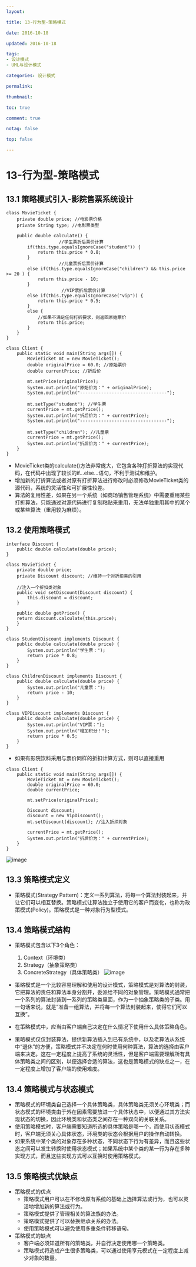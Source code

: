 ```yaml
---
layout:

title: 13-行为型-策略模式

date: 2016-10-18

updated: 2016-10-18

tags:
- 设计模式
- UML与设计模式

categories: 设计模式

permalink:

thumbnail:

toc: true

comment: true

notag: false

top: false

---
```


# 13-行为型-策略模式

## 13.1 策略模式引入-影院售票系统设计


```
class MovieTicket {
	private double price; //电影票价格
	private String type; //电影票类型
	
	public double calculate() {
                  	//学生票折后票价计算
		if(this.type.equalsIgnoreCase("student")) {
		    return this.price * 0.8;
		}
                  	//儿童票折后票价计算
		else if(this.type.equalsIgnoreCase("children") && this.price >= 20 ) {
		    return this.price - 10;
		}
                 	 //VIP票折后票价计算
		else if(this.type.equalsIgnoreCase("vip")) {
			return this.price * 0.5;
		}
		else {
			//如果不满足任何打折要求，则返回原始票价
			return this.price; 		
		}
	}
}

```

```
class Client {
	public static void main(String args[]) {
		MovieTicket mt = new MovieTicket();
		double originalPrice = 60.0; //原始票价
		double currentPrice; //折后价
		
		mt.setPrice(originalPrice);
		System.out.println("原始价为：" + originalPrice);
		System.out.println("---------------------------------");
			
		mt.setType("student"); //学生票
		currentPrice = mt.getPrice();
		System.out.println("折后价为：" + currentPrice);
		System.out.println("---------------------------------");
		
		mt.setType("children"); //儿童票
		currentPrice = mt.getPrice();
		System.out.println("折后价为：" + currentPrice);
	}
}

```
- MovieTicket类的calculate()方法非常庞大，它包含各种打折算法的实现代码，在代码中出现了较长的if…else…语句，不利于测试和维护。
- 增加新的打折算法或者对原有打折算法进行修改时必须修改MovieTicket类的源代码，系统的灵活性和可扩展性较差。
- 算法的复用性差，如果在另一个系统（如商场销售管理系统）中需要重用某些打折算法，只能通过对源代码进行复制粘贴来重用，无法单独重用其中的某个或某些算法（重用较为麻烦）。

## 13.2 使用策略模式

```
interface Discount {  
    public double calculate(double price);  
} 

```

```
class MovieTicket {  
    private double price;  
    private Discount discount; //维持一个对折扣类的引用  

    //注入一个折扣类对象  
    public void setDiscount(Discount discount) {  
        this.discount = discount;  
    }  
  
    public double getPrice() {  
	return discount.calculate(this.price);  
    }  
} 

```

```
class StudentDiscount implements Discount {  
    public double calculate(double price) {  
        System.out.println("学生票：");  
        return price * 0.8;  
    }  
} 

```


```
class ChildrenDiscount implements Discount {  
    public double calculate(double price) {  
        System.out.println("儿童票：");  
        return price - 10;  
    }  
} 

```


```
class VIPDiscount implements Discount {  
    public double calculate(double price) {  
        System.out.println("VIP票：");  
        System.out.println("增加积分！");  
        return price * 0.5;  
    }  
} 

```
- 如果有影院饮料采用与票价同样的折扣计算方式，则可以直接重用


```
class Client {
	public static void main(String args[]) {
		MovieTicket mt = new MovieTicket();
		double originalPrice = 60.0;
		double currentPrice;
		
		mt.setPrice(originalPrice);
			
		Discount discount;
		discount = new VipDiscount();
		mt.setDiscount(discount); //注入折扣对象
		
		currentPrice = mt.getPrice();
		System.out.println("折后价为：" + currentPrice);
	}
}

```
![image](http://clsaazydpimgbed-10042610.cos.myqcloud.com/13-2-1-1.png)

## 13.3 策略模式定义

- 策略模式(Strategy Pattern)：定义一系列算法，将每一个算法封装起来，并让它们可以相互替换。策略模式让算法独立于使用它的客户而变化，也称为政策模式(Policy)。策略模式是一种对象行为型模式。

## 13.4 策略模式结构

- 策略模式包含以下3个角色：
    1. Context（环境类）
    2. Strategy（抽象策略类）
    3. ConcreteStrategy（具体策略类）
![image](http://clsaazydpimgbed-10042610.cos.myqcloud.com/13-4-1-1.png)

- 策略模式是一个比较容易理解和使用的设计模式，策略模式是对算法的封装，它把算法的责任和算法本身分割开，委派给不同的对象管理。策略模式通常把一个系列的算法封装到一系列的策略类里面，作为一个抽象策略类的子类。用一句话来说，就是“准备一组算法，并将每一个算法封装起来，使得它们可以互换”。
- 在策略模式中，应当由客户端自己决定在什么情况下使用什么具体策略角色。
- 策略模式仅仅封装算法，提供新算法插入到已有系统中，以及老算法从系统中“退休”的方便，策略模式并不决定在何时使用何种算法，算法的选择由客户端来决定。这在一定程度上提高了系统的灵活性，但是客户端需要理解所有具体策略类之间的区别，以便选择合适的算法，这也是策略模式的缺点之一，在一定程度上增加了客户端的使用难度。

## 13.4 策略模式与状态模式 

- 策略模式的环境类自己选择一个具体策略类，具体策略类无须关心环境类；而状态模式的环境类由于外在因素需要放进一个具体状态中，以便通过其方法实现状态的切换，因此环境类和状态类之间存在一种双向的关联关系。
- 使用策略模式时，客户端需要知道所选的具体策略是哪一个，而使用状态模式时，客户端无须关心具体状态，环境类的状态会根据用户的操作自动转换。
- 如果系统中某个类的对象存在多种状态，不同状态下行为有差异，而且这些状态之间可以发生转换时使用状态模式；如果系统中某个类的某一行为存在多种实现方式，而且这些实现方式可以互换时使用策略模式。

## 13.5 策略模式优缺点

- 策略模式的优点
    - 策略模式用户可以在不修改原有系统的基础上选择算法或行为，也可以灵活地增加新的算法或行为。
    - 策略模式提供了管理相关的算法族的办法。
    - 策略模式提供了可以替换继承关系的办法。
    - 使用策略模式可以避免使用多重条件转移语句。
- 策略模式的缺点
    - 客户端必须知道所有的策略类，并自行决定使用哪一个策略类。 
    - 策略模式将造成产生很多策略类，可以通过使用享元模式在一定程度上减少对象的数量。





















